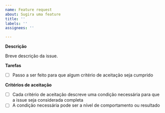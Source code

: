 ```yaml
---
name: Feature request
about: Sugira uma feature
title: ''
labels: ''
assignees: ''

---
```


**Descrição**

Breve descrição da issue.

**Tarefas**

- [ ] Passo a ser feito para que algum critério de aceitação seja cumprido

**Critérios de aceitação**

- [ ] Cada critério de aceitação descreve uma condição necessária para que a issue seja considerada completa
- [ ] A condição necessária pode ser a nível de comportamento ou resultado
